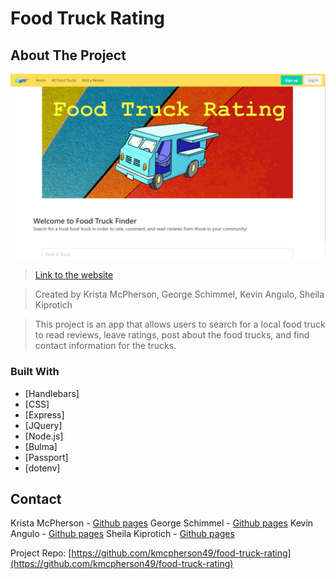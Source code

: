 # Food Truck Rating

## About The Project

![Food Truck Rating Screen Shot](./public/assets/images/food-truck-screenshot.jpg)

>[Link to the website](https://local-food-truck-finder.herokuapp.com/)

>Created by Krista McPherson, George Schimmel, Kevin Angulo, Sheila Kiprotich

>This project is an app that allows users to search for a local food truck to read reviews, leave ratings, post about the food trucks, and find contact information for the trucks.

### Built With

* [Handlebars]
* [CSS]
* [Express]
* [JQuery]
* [Node.js]
* [Bulma]
* [Passport]
* [dotenv]



## Contact

Krista McPherson - [Github pages](https://kmcpherson49.github.io/)
George Schimmel - [Github pages](https://gms1980.github.io/)
Kevin Angulo - [Github pages](https://KevinGAngulo.github.io/)
Sheila Kiprotich - [Github pages](https://sheilashix.github.io/)

Project Repo: [https://github.com/kmcpherson49/food-truck-rating](https://github.com/kmcpherson49/food-truck-rating)
